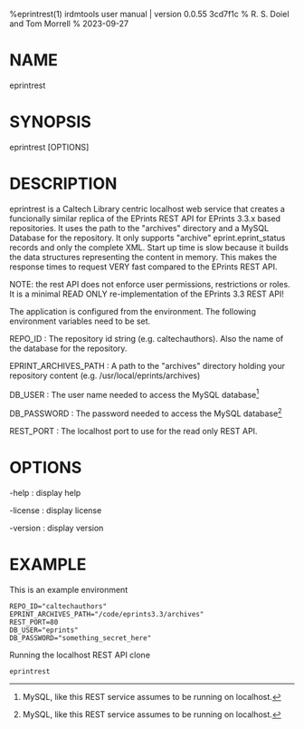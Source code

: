 %eprintrest(1) irdmtools user manual | version 0.0.55 3cd7f1c
% R. S. Doiel and Tom Morrell
% 2023-09-27

# NAME

eprintrest

# SYNOPSIS

eprintrest [OPTIONS]

# DESCRIPTION

eprintrest is a Caltech Library centric localhost web service
that creates a funcionally similar replica of the EPrints REST API 
for EPrints 3.3.x based repositories. It uses the path to the 
"archives" directory and a MySQL Database for the repository. 
It only supports "archive" eprint.eprint_status records and
only the complete XML. Start up time is slow because it builds 
the data structures representing the content in memory. This
makes the response times to request VERY fast compared to
the EPrints REST API.

NOTE: the rest API does not enforce user permissions, restrictions
or roles. It is a minimal READ ONLY re-implementation of the EPrints 3.3
REST API!

The application is configured from the environment. The following
environment variables need to be set.

REPO_ID
: The repository id string (e.g. caltechauthors). Also the name of the database for the repository.

EPRINT_ARCHIVES_PATH
: A path to the "archives" directory holding your repository content 
(e.g. /usr/local/eprints/archives)

DB_USER
: The user name needed to access the MySQL database[^1]

DB_PASSWORD
: The password needed to access the MySQL database[^1]

REST_PORT
: The localhost port to use for the read only REST API.

[^1]: MySQL, like this REST service assumes to be running on localhost.


# OPTIONS

-help
: display help

-license
: display license

-version
: display version


# EXAMPLE

This is an example environment

~~~
REPO_ID="caltechauthors"
EPRINT_ARCHIVES_PATH="/code/eprints3.3/archives"
REST_PORT=80
DB_USER="eprints"
DB_PASSWORD="something_secret_here"
~~~

Running the localhost REST API clone

~~~
eprintrest
~~~


